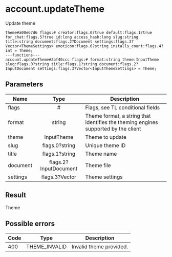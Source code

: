 # account.updateTheme
Update theme

```
theme#a00e67d6 flags:# creator:flags.0?true default:flags.1?true for_chat:flags.5?true id:long access_hash:long slug:string title:string document:flags.2?Document settings:flags.3?Vector<ThemeSettings> emoticon:flags.6?string installs_count:flags.4?int = Theme;
---functions---
account.updateTheme#2bf40ccc flags:# format:string theme:InputTheme slug:flags.0?string title:flags.1?string document:flags.2?InputDocument settings:flags.3?Vector<InputThemeSettings> = Theme;
```

## Parameters
| Name | Type | Description |
| ---- | :----: | ----------- |
| flags | # | Flags, see TL conditional fields |
| format | string | Theme format, a string that identifies the theming engines supported by the client |
| theme | InputTheme | Theme to update |
| slug | flags.0?string | Unique theme ID |
| title | flags.1?string | Theme name |
| document | flags.2?InputDocument | Theme file |
| settings | flags.3?Vector<InputThemeSettings> | Theme settings |


## Result
Theme

## Possible errors
| Code | Type | Description |
| ---- | :----: | ----------- |
| 400 | THEME_INVALID | Invalid theme provided. |

